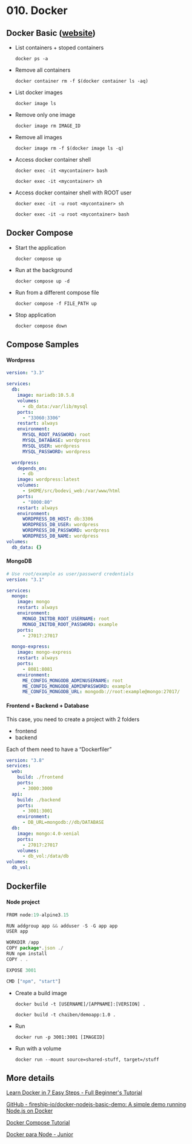 # 010. Docker

## Docker Basic ([website](https://www.docker.com))

- List containers + stoped containers

  `docker ps -a`

- Remove all containers

  `docker container rm -f $(docker container ls -aq)`

- List docker images

  `docker image ls`

- Remove only one image

  `docker image rm IMAGE_ID`

- Remove all images

  `docker image rm -f $(docker image ls -q)`

- Access docker container shell

  `docker exec -it <mycontainer> bash`

  `docker exec -it <mycontainer> sh`

- Access docker container shell with ROOT user

  `docker exec -it -u root <mycontainer> sh`

  `docker exec -it -u root <mycontainer> bash`

## Docker Compose

- Start the application

  `docker compose up`

- Run at the background

  `docker compose up -d`

- Run from a different compose file

  `docker compose -f FILE_PATH up`

- Stop application

  `docker compose down`

## Compose Samples

#### Wordpress

```yaml
version: "3.3"

services:
  db:
    image: mariadb:10.5.8
    volumes:
      - db_data:/var/lib/mysql
    ports:
      - "33060:3306"
    restart: always
    environment:
      MYSQL_ROOT_PASSWORD: root
      MYSQL_DATABASE: wordpress
      MYSQL_USER: wordpress
      MYSQL_PASSWORD: wordpress

  wordpress:
    depends_on:
      - db
    image: wordpress:latest
    volumes:
      - $HOME/src/bodevi_web:/var/www/html
    ports:
      - "8000:80"
    restart: always
    environment:
      WORDPRESS_DB_HOST: db:3306
      WORDPRESS_DB_USER: wordpress
      WORDPRESS_DB_PASSWORD: wordpress
      WORDPRESS_DB_NAME: wordpress
volumes:
  db_data: {}
```

#### MongoDB

```yaml
# Use root/example as user/password credentials
version: "3.1"

services:
  mongo:
    image: mongo
    restart: always
    environment:
      MONGO_INITDB_ROOT_USERNAME: root
      MONGO_INITDB_ROOT_PASSWORD: example
    ports:
      - 27017:27017

  mongo-express:
    image: mongo-express
    restart: always
    ports:
      - 8081:8081
    environment:
      ME_CONFIG_MONGODB_ADMINUSERNAME: root
      ME_CONFIG_MONGODB_ADMINPASSWORD: example
      ME_CONFIG_MONGODB_URL: mongodb://root:example@mongo:27017/
```

#### Frontend + Backend + Database

This case, you need to create a project with 2 folders

- frontend
- backend

Each of them need to have a “Dockerfiler”

```yaml
version: "3.8"
services:
  web:
    build: ./frontend
    ports:
      - 3000:3000
  api:
    build: ./backend
    ports:
      - 3001:3001
    environment:
      - DB_URL=mongodb://db/DATABASE
  db:
    image: mongo:4.0-xenial
    ports:
      - 27017:27017
    volumes:
      - db_vol:/data/db
volumes:
  db_vol:
```

## Dockerfile

#### Node project

```typescript
FROM node:19-alpine3.15

RUN addgroup app && adduser -S -G app app
USER app

WORKDIR /app
COPY package*.json ./
RUN npm install
COPY . .

EXPOSE 3001

CMD ["npm", "start"]
```

- Create a build image

  `docker build -t [USERNAME]/[APPNAME]:[VERSION] .`

  `docker build -t chaiben/demoapp:1.0 .`

- Run

  `docker run -p 3001:3001 [IMAGEID]`

- Run with a volume

  `docker run --mount source=shared-stuff, target=/stuff`

## More details

[Learn Docker in 7 Easy Steps - Full Beginner's Tutorial](https://www.youtube.com/watch?v=gAkwW2tuIqE)

[GitHub - fireship-io/docker-nodejs-basic-demo: A simple demo running Node.js on Docker](https://github.com/fireship-io/docker-nodejs-basic-demo)

[Docker Compose Tutorial](https://www.youtube.com/watch?v=HG6yIjZapSA)

[Docker para Node - Junior](https://docs.google.com/presentation/d/1O64Ec0uLEJiNhhBrtfDgsqU3K04oV9ebhNgsFZwVYgg/edit#slide=id.p)
